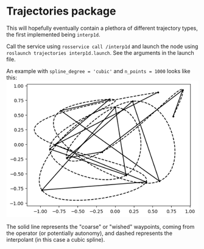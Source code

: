 # Trajectories package

This will hopefully eventually contain a plethora of different trajectory types, the first implemented being `interp1d`.

Call the service using `rosservice call /interp1d` and launch the node using `roslaunch trajectories interp1d.launch`. See the arguments in the launch file.

An example with `spline_degree = 'cubic'` and `n_points = 1000` looks like this:
![Cubic spline](img/example_interp1d.png)

The solid line represents the "coarse" or "wished" waypoints, coming from the operator (or potentially autonomy), and dashed represents the interpolant (in this case a cubic spline).